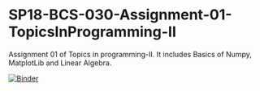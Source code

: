 # SP18-BCS-030-Assignment-01-TopicsInProgramming-II
Assignment 01 of Topics in programming-II. It includes Basics of Numpy, MatplotLib and Linear Algebra.


[![Binder](https://mybinder.org/badge_logo.svg)](https://mybinder.org/v2/gh/AsadZahed/SP18-BCS-030-Assignment-01-TopicsInProgramming-II.git/master)
